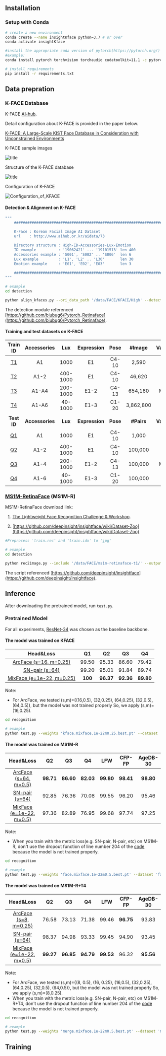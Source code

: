 
## Installation

### Setup with Conda
```bash
# create a new environment
conda create --name insightKface python=3.7 # or over
conda activate insightKface

#install the appropriate cuda version of pytorch(https://pytorch.org/)
#example:
conda install pytorch torchvision torchaudio cudatoolkit=11.1 -c pytorch -c conda-forge

# install requirements
pip install -r requirements.txt
```

## Data prepration

### K-FACE Database
K-FACE [AI-hub](http://www.aihub.or.kr/aidata/73).

Detail configuration about K-FACE is provided in the paper below.

[K-FACE: A Large-Scale KIST Face Database in Consideration with
Unconstrained Environments](https://arxiv.org/abs/2103.02211)

K-FACE sample images

![title](_images/kface_sample.png)

Structure of the K-FACE database

![title](_images/structure_of_kface.png)

Configuration of K-FACE

![Configuration_of_KFACE](_images/kface_configuration.png)
#### Detection & Alignment on K-FACE

```bash
"""
    ###################################################################

    K-Face : Korean Facial Image AI Dataset
    url    : http://www.aihub.or.kr/aidata/73

    Directory structure : High-ID-Accessories-Lux-Emotion
    ID example          : '19062421' ... '19101513' len 400
    Accessories example : 'S001', 'S002' .. 'S006'  len 6
    Lux example         : 'L1', 'L2' .. 'L30'       len 30
    Emotion example     : 'E01', 'E02', 'E03'       len 3
    
    ###################################################################
"""

# example
cd detection

python align_kfaces.py --ori_data_path '/data/FACE/KFACE/High' --detected_data_path 'kface_retina_align_112x112'
```
The detection module referenced [https://github.com/biubug6/Pytorch_Retinaface](https://github.com/biubug6/Pytorch_Retinaface).

#### Training and test datasets on K-FACE 
|Train ID|Accessories|Lux|Expression|Pose|#Image|Variance|
|:------:|:---:|:---:|:---:|:---:|:---:|:---:|
|[T1](https://github.com/Jung-Jun-Uk/insightKface_pytorch/blob/main/recognition/data/KFACE/kface.T1.yaml)|A1|1000|E1|C4-10|2,590|Very Low|
|[T2](https://github.com/Jung-Jun-Uk/insightKface_pytorch/blob/main/recognition/data/KFACE/kface.T2.yaml)|A1-2|400-1000|E1|C4-10|46,620|Low|
|[T3](https://github.com/Jung-Jun-Uk/insightKface_pytorch/blob/main/recognition/data/KFACE/kface.T3.yaml)|A1-A4|200-1000|E1-2|C4-13|654,160|Middle|
|[T4](https://github.com/Jung-Jun-Uk/insightKface_pytorch/blob/main/recognition/data/KFACE/kface.T4.yaml)|A1-A6|40-1000|E1-3|C1-20|3,862,800|High|
||
|**Test ID** |**Accessories**|**Lux**|**Expression**|**Pose**|**#Pairs**|**Variance**|
|[Q1](https://github.com/Jung-Jun-Uk/insightKface_pytorch/blob/main/recognition/data/KFACE/kface.Q1.txt)|A1|1000|E1|C4-10|1,000|Very Low|
|[Q2](https://github.com/Jung-Jun-Uk/insightKface_pytorch/blob/main/recognition/data/KFACE/kface.Q2.txt)|A1-2|400-1000|E1|C4-10|100,000|Low|
|[Q3](https://github.com/Jung-Jun-Uk/insightKface_pytorch/blob/main/recognition/data/KFACE/kface.Q3.txt)|A1-4|200-1000|E1-2|C4-13|100,000|Middle|
|[Q4](https://github.com/Jung-Jun-Uk/insightKface_pytorch/blob/main/recognition/data/KFACE/kface.Q4.txt)|A1-6|40-1000|E1-3|C1-20|100,000|High|

### [MS1M-RetinaFace](https://arxiv.org/abs/1905.00641) (MS1M-R)
MS1M-RetinaFace download link: 

1. [The Lightweight Face Recognition Challenge & Workshop](https://github.com/deepinsight/insightface/tree/master/challenges/iccv19-lfr).

2. [https://github.com/deepinsight/insightface/wiki/Dataset-Zoo](https://github.com/deepinsight/insightface/wiki/Dataset-Zoo)

```bash
#Preprocess 'train.rec' and 'train.idx' to 'jpg'

# example
cd detection

python rec2image.py --include '/data/FACE/ms1m-retinaface-t1/' --output 'MS1M-RetinaFace'
```

The script referenced [https://github.com/deepinsight/insightface](https://github.com/deepinsight/insightface).


## Inference

After downloading the pretrained model, run `test.py`.

### Pretrained Model
For all experiments, [ResNet-34](https://arxiv.org/abs/1512.03385) was chosen as the baseline backbone.

#### The model was trained on KFACE
|Head&Loss|Q1|Q2|Q3|Q4|
|:---:|:---:|:---:|:---:|:---:|
|[ArcFace (s=16, m=0.25)](https://koreatechackr-my.sharepoint.com/:u:/g/personal/rnans33_koreatech_ac_kr/EZ6jsWQ49hhPqvx2TJYsMtsBj2tggTRBuqLtFW6nEaERgw?e=Frg8Z1)|99.50|95.33|86.60|79.42|-|
|[SN-pair (s=64)](https://koreatechackr-my.sharepoint.com/:u:/g/personal/rnans33_koreatech_ac_kr/Edch8gnpE2pDpE8OpzQ9OBEBCNNSlA8GV7iSLAvghVoVwQ?e=GRXyt4)|99.20|95.01|91.84|89.74|
|[MixFace (e=1e-22, m=0.25)](https://koreatechackr-my.sharepoint.com/:u:/g/personal/rnans33_koreatech_ac_kr/EeVMBzPFGjNIrXDZJ9At33YBEp8UjLAdkge0koCOWeOrFg)|**100**|**96.37**|**92.36**|**89.80**|

Note: 

+ For ArcFace, we tested (s,m)={(16,0.5), (32,0.25), (64,0.25), (32,0.5), (64,0.5)}, but the model was not trained properly So, we apply (s,m)=(16,0.25).

```bash
cd recognition

# example
python test.py --weights 'kface.mixface.1e-22m0.25.best.pt' --dataset 'kface' --data_cfg 'data/KFACE/kface.T4.yaml'
```

#### The model was trained on MS1M-R
|Head&Loss|Q2|Q3|Q4|LFW|CFP-FP|AgeDB-30|
|:---:|:---:|:---:|:---:|:---:|:---:|:---:|
|[ArcFace (s=64, m=0.5)](https://koreatechackr-my.sharepoint.com/:u:/g/personal/rnans33_koreatech_ac_kr/EYVV1dGA11pHtMU224i3rRYB_dUPdJB0VsHxTiOjz_h5YA?e=OioJXq)|**98.71**|**86.60**|**82.03**|**99.80**|**98.41**|**98.80**|
|[SN-pair (s=64)](https://koreatechackr-my.sharepoint.com/:u:/g/personal/rnans33_koreatech_ac_kr/EYMHsaIBxU5KsICPRa_y8vkBGQmM8f81o7YpuNkoEgr11w?e=uV01Vp)|92.85|76.36|70.08|99.55|96.20|95.46|
|[MixFace (e=1e-22, m=0.5)](https://koreatechackr-my.sharepoint.com/:u:/g/personal/rnans33_koreatech_ac_kr/EQ-8bjuohCdCuPLMW__R2yMBaLUBH8J7s3j_gVfk6SQ6qA?e=dScyfb)|97.36|82.89|76.95|99.68|97.74|97.25|

Note: 

+ When you train with the metric loss(e.g. SN-pair, N-pair, etc) on MS1M-R, don't use the dropout function of line number 204 of the [code](https://github.com/Jung-Jun-Uk/insightKface_pytorch/blob/main/recognition/models/iresnet.py) because the model is not trained properly.

```bash
cd recognition

# example
python test.py --weights 'face.mixface.1e-22m0.5.best.pt' --dataset 'face' --data_cfg 'data/face.all.yaml'
```

#### The model was trained on MS1M-R+T4
|Head&Loss|Q2|Q3|Q4|LFW|CFP-FP|AgeDB-30|
|:---:|:---:|:---:|:---:|:---:|:---:|:---:|
|[ArcFace (s=8, m=0.25)](https://koreatechackr-my.sharepoint.com/:u:/g/personal/rnans33_koreatech_ac_kr/EVebAdOEAVVLmasSyc0DzQYBZMCtF67eRLnYQr3iGQuKZA?e=lcwtYV)|76.58|73.13|71.38|99.46|**96.75**|93.83|
|[SN-pair (s=64)](https://koreatechackr-my.sharepoint.com/:u:/g/personal/rnans33_koreatech_ac_kr/EQ6JQycpq9pMhAR0czQ4ihoBrDhRBCZ1JVImmg5Dmzq42w?e=WaE72e)|98.37|94.98|93.33|99.45|94.90|93.45|
|[MixFace (e=1e-22, m=0.5)](https://koreatechackr-my.sharepoint.com/:u:/g/personal/rnans33_koreatech_ac_kr/EQae8dv9wTJFn3ecSQmBRrcBFh1as-AmlEn2xk6puisVBA?e=Sif7eN)|**99.27**|**96.85**|**94.79**|**99.53**|96.32|**95.56**|

Note: 
+ For ArcFace, we tested (s,m)={(8, 0.5), (16, 0.25), (16,0.5), (32,0.25), (64,0.25), (32,0.5), (64,0.5)}, but the model was not trained properly So, we apply (s,m)=(8,0.25).
+ When you train with the metric loss(e.g. SN-pair, N-pair, etc) on MS1M-R+T4, don't use the dropout function of line number 204 of the [code](https://github.com/Jung-Jun-Uk/insightKface_pytorch/blob/main/recognition/models/iresnet.py) because the model is not trained properly. 

```bash
cd recognition

# example
python test.py --weights 'merge.mixface.1e-22m0.5.best.pt' --dataset 'merge' --data_cfg 'data/merge.yaml'
```

## Training
